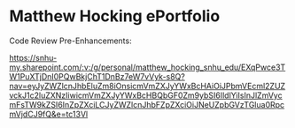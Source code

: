 # Matthew Hocking ePortfolio

Code Review Pre-Enhancements:

https://snhu-my.sharepoint.com/:v:/g/personal/matthew_hocking_snhu_edu/EXqPwce3TW1PuXTjDnI0PQwBkjChT1DnBz7eW7vVyk-s8Q?nav=eyJyZWZlcnJhbEluZm8iOnsicmVmZXJyYWxBcHAiOiJPbmVEcml2ZUZvckJ1c2luZXNzIiwicmVmZXJyYWxBcHBQbGF0Zm9ybSI6IldlYiIsInJlZmVycmFsTW9kZSI6InZpZXciLCJyZWZlcnJhbFZpZXciOiJNeUZpbGVzTGlua0RpcmVjdCJ9fQ&e=tc13Vl
